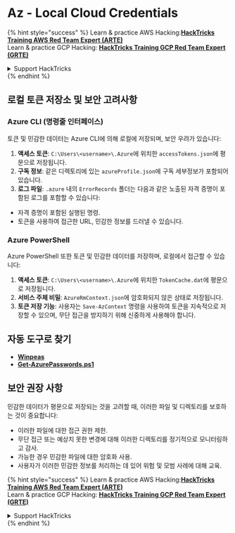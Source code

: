 # Az - Local Cloud Credentials

{% hint style="success" %}
Learn & practice AWS Hacking:<img src="../../../.gitbook/assets/image (1) (1) (1) (1).png" alt="" data-size="line">[**HackTricks Training AWS Red Team Expert (ARTE)**](https://training.hacktricks.xyz/courses/arte)<img src="../../../.gitbook/assets/image (1) (1) (1) (1).png" alt="" data-size="line">\
Learn & practice GCP Hacking: <img src="../../../.gitbook/assets/image (2) (1).png" alt="" data-size="line">[**HackTricks Training GCP Red Team Expert (GRTE)**<img src="../../../.gitbook/assets/image (2) (1).png" alt="" data-size="line">](https://training.hacktricks.xyz/courses/grte)

<details>

<summary>Support HackTricks</summary>

* Check the [**subscription plans**](https://github.com/sponsors/carlospolop)!
* **Join the** 💬 [**Discord group**](https://discord.gg/hRep4RUj7f) or the [**telegram group**](https://t.me/peass) or **follow** us on **Twitter** 🐦 [**@hacktricks\_live**](https://twitter.com/hacktricks_live)**.**
* **Share hacking tricks by submitting PRs to the** [**HackTricks**](https://github.com/carlospolop/hacktricks) and [**HackTricks Cloud**](https://github.com/carlospolop/hacktricks-cloud) github repos.

</details>
{% endhint %}

## 로컬 토큰 저장소 및 보안 고려사항

### Azure CLI (명령줄 인터페이스)

토큰 및 민감한 데이터는 Azure CLI에 의해 로컬에 저장되며, 보안 우려가 있습니다:

1. **액세스 토큰**: `C:\Users\<username>\.Azure`에 위치한 `accessTokens.json`에 평문으로 저장됩니다.
2. **구독 정보**: 같은 디렉토리에 있는 `azureProfile.json`에 구독 세부정보가 포함되어 있습니다.
3. **로그 파일**: `.azure` 내의 `ErrorRecords` 폴더는 다음과 같은 노출된 자격 증명이 포함된 로그를 포함할 수 있습니다:
* 자격 증명이 포함된 실행된 명령.
* 토큰을 사용하여 접근한 URL, 민감한 정보를 드러낼 수 있습니다.

### Azure PowerShell

Azure PowerShell 또한 토큰 및 민감한 데이터를 저장하며, 로컬에서 접근할 수 있습니다:

1. **액세스 토큰**: `C:\Users\<username>\.Azure`에 위치한 `TokenCache.dat`에 평문으로 저장됩니다.
2. **서비스 주체 비밀**: `AzureRmContext.json`에 암호화되지 않은 상태로 저장됩니다.
3. **토큰 저장 기능**: 사용자는 `Save-AzContext` 명령을 사용하여 토큰을 지속적으로 저장할 수 있으며, 무단 접근을 방지하기 위해 신중하게 사용해야 합니다.

## 자동 도구로 찾기

* [**Winpeas**](https://github.com/carlospolop/PEASS-ng/tree/master/winPEAS/winPEASexe)
* [**Get-AzurePasswords.ps1**](https://github.com/NetSPI/MicroBurst/blob/master/AzureRM/Get-AzurePasswords.ps1)

## 보안 권장 사항

민감한 데이터가 평문으로 저장되는 것을 고려할 때, 이러한 파일 및 디렉토리를 보호하는 것이 중요합니다:

* 이러한 파일에 대한 접근 권한 제한.
* 무단 접근 또는 예상치 못한 변경에 대해 이러한 디렉토리를 정기적으로 모니터링하고 감사.
* 가능한 경우 민감한 파일에 대한 암호화 사용.
* 사용자가 이러한 민감한 정보를 처리하는 데 있어 위험 및 모범 사례에 대해 교육. 

{% hint style="success" %}
Learn & practice AWS Hacking:<img src="../../../.gitbook/assets/image (1) (1) (1) (1).png" alt="" data-size="line">[**HackTricks Training AWS Red Team Expert (ARTE)**](https://training.hacktricks.xyz/courses/arte)<img src="../../../.gitbook/assets/image (1) (1) (1) (1).png" alt="" data-size="line">\
Learn & practice GCP Hacking: <img src="../../../.gitbook/assets/image (2) (1).png" alt="" data-size="line">[**HackTricks Training GCP Red Team Expert (GRTE)**<img src="../../../.gitbook/assets/image (2) (1).png" alt="" data-size="line">](https://training.hacktricks.xyz/courses/grte)

<details>

<summary>Support HackTricks</summary>

* Check the [**subscription plans**](https://github.com/sponsors/carlospolop)!
* **Join the** 💬 [**Discord group**](https://discord.gg/hRep4RUj7f) or the [**telegram group**](https://t.me/peass) or **follow** us on **Twitter** 🐦 [**@hacktricks\_live**](https://twitter.com/hacktricks_live)**.**
* **Share hacking tricks by submitting PRs to the** [**HackTricks**](https://github.com/carlospolop/hacktricks) and [**HackTricks Cloud**](https://github.com/carlospolop/hacktricks-cloud) github repos.

</details>
{% endhint %}
